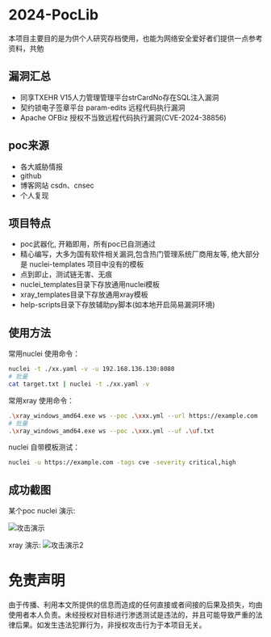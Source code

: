 # 2024-PocLib
本项目主要目的是为供个人研究存档使用，也能为网络安全爱好者们提供一点参考资料，共勉

## 漏洞汇总
- 同享TXEHR V15人力管理管理平台strCardNo存在SQL注入漏洞
- 契约锁电子签章平台 param-edits 远程代码执行漏洞
- Apache OFBiz 授权不当致远程代码执行漏洞(CVE-2024-38856)

## poc来源
- 各大威胁情报 
- github
- 博客网站 csdn、cnsec
- 个人复现

## 项目特点
- poc武器化, 开箱即用，所有poc已自测通过
- 精心编写，大多为国有软件相关漏洞,包含热门管理系统厂商用友等, 绝大部分是 nuclei-templates 项目中没有的模板
- 点到即止，测试链无害、无痕
- nuclei_templates目录下存放通用nuclei模板
- xray_templates目录下存放通用xray模板
- help-scripts目录下存放辅助py脚本(如本地开启简易漏洞环境)


## 使用方法
常用nuclei 使用命令：
```sh
nuclei -t ./xx.yaml -v -u 192.168.136.130:8080
# 批量
cat target.txt | nuclei -t ./xx.yaml -v
```

常用xray 使用命令：
```sh
.\xray_windows_amd64.exe ws --poc .\xxx.yml --url https://example.com 
# 批量
.\xray_windows_amd64.exe ws --poc .\xxx.yml --uf .\uf.txt
```

nuclei 自带模板测试：
```sh
nuclei -u https://example.com -tags cve -severity critical,high
```

## 成功截图
某个poc nuclei 演示:

![](https://github.com/k3ppf0r/2024_POC/blob/main/2024-5-17/2024%E7%94%A8%E5%8F%8Bpoc/%E7%94%A8%E5%8F%8BU8CRM%E5%AE%A2%E6%88%B7%E5%85%B3%E7%B3%BB%E7%AE%A1%E7%90%86%E7%B3%BB%E7%BB%9Fdownloadfile.php%E5%AD%98%E5%9C%A8%E4%BB%BB%E6%84%8F%E6%96%87%E4%BB%B6%E8%AF%BB%E5%8F%96%E6%BC%8F%E6%B4%9E/image.png "攻击演示")

xray 演示:
![](https://github.com/k3ppf0r/2024_POC/blob/main/2024-8-xray/%e5%90%8c%e4%ba%ab%54%58%45%48%52%20%56%31%35%e4%ba%ba%e5%8a%9b%e7%ae%a1%e7%90%86%e7%ae%a1%e7%90%86%e5%b9%b3%e5%8f%b0%73%74%72%43%61%72%64%4e%6f%e5%ad%98%e5%9c%a8%53%51%4c%e6%b3%a8%e5%85%a5%e6%bc%8f%e6%b4%9e/image.png "攻击演示2")


# 免责声明
由于传播、利用本文所提供的信息而造成的任何直接或者间接的后果及损失，均由使用者本人负责。未经授权对目标进行渗透测试是违法的，并且可能导致严重的法律后果。如发生违法犯罪行为，非授权攻击行为于本项目无关。
